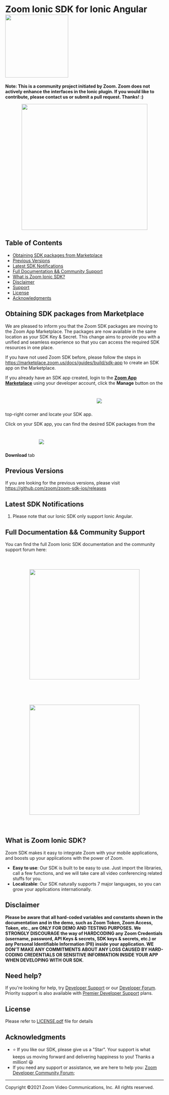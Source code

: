 # Zoom Ionic SDK for Ionic Angular <span align="center"><img src="https://camo.githubusercontent.com/557d4f78734a4f82ae8306f2b6703165694c98bdc374e5a2dbd72619d1e547d2/68747470733a2f2f73332d75732d776573742d312e616d617a6f6e6177732e636f6d2f73646b2e7a6f6f6d2e75732f436f6d6d756e6974792d50726f6a6563742e706e67" width="200px" max-height="100px" style="margin:auto;"/></span>

**Note: This is a community project initiated by Zoom. Zoom does not actively enhance the interfaces in the Ionic plugin. If you would like to contribute, please contact us or submit a pull request. Thanks! :)**

<div align="center">
<img src="https://camo.githubusercontent.com/f819328f236e10c1a0bb7a157f34c2e141150285adbd38757ffc3af4ec824158/68747470733a2f2f73332e616d617a6f6e6177732e636f6d2f757365722d636f6e74656e742e73746f706c696768742e696f2f383938372f31353431303133303633363838" width="400px" max-height="400px" style="margin:auto;"/>
</div>

## Table of Contents
- [Obtaining SDK packages from Marketplace](#obtaining-sdk-packages-from-marketplace)   
- [Previous Versions](#previous-versions)   
- [Latest SDK Notifications](#latest-sdk-notifications)   
- [Full Documentation && Community Support](#full-documentation-community-support)   
- [What is Zoom Ionic SDK?](#what-is-zoom-ionic-sdk)   
- [Disclaimer](#disclaimer)   
- [Support](#support)   
- [License](#license)   
- [Acknowledgments](#acknowledgments)   

## Obtaining SDK packages from Marketplace

We are pleased to inform you that the Zoom SDK packages are moving to the Zoom App Marketplace. The packages are now available in the same location as your SDK Key & Secret. This change aims to provide you with a unified and seamless experience so that you can access the required SDK resources in one place.

If you have not used Zoom SDK before, please follow the steps in https://marketplace.zoom.us/docs/guides/build/sdk-app to create an SDK app on the Marketplace.

If you already have an SDK app created, login to the **[Zoom App Marketplace](https://marketplace.zoom.us/)** using your developer account, click the **Manage** button on the top-right corner and locate your SDK app.
<img src="https://camo.githubusercontent.com/e1098d6fb90e936267717461ac4cd4a1b19a04656f71fcfeedac9f73a1a38f9e/68747470733a2f2f73332d75732d776573742d312e616d617a6f6e6177732e636f6d2f73646b2e7a6f6f6d2e75732f6d6b742d30312e706e67" style="margin:1vh 1vw;"/>

Click on your SDK app, you can find the desired SDK packages from the **Download** tab
<img src="https://camo.githubusercontent.com/11f73667b94414f4fd840513124b198d5c11a8677d9df4d84ab401c15831e32b/68747470733a2f2f73332d75732d776573742d312e616d617a6f6e6177732e636f6d2f73646b2e7a6f6f6d2e75732f6d6b742d30322e706e67" style="margin:1vh 1vw;"/>

## Previous Versions

If you are looking for the previous versions, please visit https://github.com/zoom/zoom-sdk-ios/releases

## Latest SDK Notifications
1. Please note that our Ionic SDK only support Ionic Angular.

## Full Documentation && Community Support
You can find the full Zoom Ionic SDK documentation and the community support forum here:
<div align="center">
   <a target="_blank" href="https://marketplace.zoom.us/docs/sdk/hybrid-frameworks/ionic" style="text-decoration:none">
   <img src="https://camo.githubusercontent.com/56cdfebcb6fd07b4f263a414bcdc075fa7cd6c6905057811bd0ca3235414b263/68747470733a2f2f73332d75732d776573742d312e616d617a6f6e6177732e636f6d2f73646b2e7a6f6f6d2e75732f446f632d627574746f6e2e706e67" width="350px" max-height="350px" style="margin:1vh 1vw;"/>
   </a>
   <a target="_blank" href="https://devforum.zoom.us/c/mobile-sdk" style="text-decoration:none">
   <img src="https://camo.githubusercontent.com/d785750e179aaf681e09e1b8dc8c26e86115255bce201fc8871e82a7eb4c7e5a/68747470733a2f2f73332d75732d776573742d312e616d617a6f6e6177732e636f6d2f73646b2e7a6f6f6d2e75732f466f72756d2d627574746f6e2e706e67" width="350px" max-height="350px" style="margin:1vh 1vw;"/>
   </a>
</div>

## What is Zoom Ionic SDK?
Zoom SDK makes it easy to integrate Zoom with your mobile applications, and boosts up your applications with the power of Zoom.

* **Easy to use**: Our SDK is built to be easy to use. Just import the libraries, call a few functions, and we will take care all video conferencing related stuffs for you.
* **Localizable**: Our SDK naturally supports 7 major languages, so you can grow your applications internationally.

## Disclaimer

**Please be aware that all hard-coded variables and constants shown in the documentation and in the demo, such as Zoom Token, Zoom Access, Token, etc., are ONLY FOR DEMO AND TESTING PURPOSES. We STRONGLY DISCOURAGE the way of HARDCODING any Zoom Credentials (username, password, API Keys & secrets, SDK keys & secrets, etc.) or any Personal Identifiable Information (PII) inside your application. WE DON’T MAKE ANY COMMITMENTS ABOUT ANY LOSS CAUSED BY HARD-CODING CREDENTIALS OR SENSITIVE INFORMATION INSIDE YOUR APP WHEN DEVELOPING WITH OUR SDK**.

## Need help?

If you're looking for help, try [Developer Support](https://devsupport.zoom.us) or our [Developer Forum](https://devforum.zoom.us). Priority support is also available with [Premier Developer Support](https://zoom.us/docs/en-us/developer-support-plans.html) plans.

## License

Please refer to [LICENSE.pdf](LICENSE.pdf) file for details

## Acknowledgments

* :star: If you like our SDK, please give us a "Star". Your support is what keeps us moving forward and delivering happiness to you! Thanks a million! :smiley:
* If you need any support or assistance, we are here to help you: [Zoom Developer Community Forum](https://devforum.zoom.us/);

---
Copyright ©2021 Zoom Video Communications, Inc. All rights reserved.
